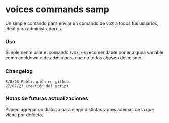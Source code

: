 # voices commands samp
 Un simple comando para enviar un comando de voz a todos tus usuarios, ideal para administradores.
### Uso
 Simplemente usar el comando /voz, es recomendable poner alguna variable como cooldown o de admin para que no todos abusen del mismo.
### Changelog
```
8/8/23 Publicación en github.
27/07/23 Creación del script
```
### Notas de futuras actualizaciones
Planeo agregar un dialogo para elegir distintas voces ademas de la que viene por defecto.
